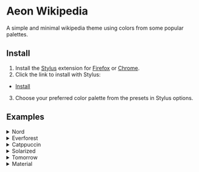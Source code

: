 # Aeon Wikipedia

A simple and minimal wikipedia theme using colors from some popular palettes.

## Install
1. Install the [Stylus](https://github.com/openstyles/stylus) extension for [Firefox](https://addons.mozilla.org/en-US/firefox/addon/styl-us/) or [Chrome](https://chrome.google.com/webstore/detail/stylus/clngdbkpkpeebahjckkjfobafhncgmne?hl=en).
2. Click the link to install with Stylus:
- [Install](https://github.com/aeon-tia/aeon-wikipedia-theme/raw/main/src/aeon-wikipedia.user.css)
3. Choose your preferred color palette from the presets in Stylus options.


## Examples

<details>
  <summary>Nord</summary>
  
  Polar Night            |  Snow Storm
  |-------------------------|-------------------------|
  ![image](https://user-images.githubusercontent.com/33649177/216521881-d6ba6ad8-73d8-4d19-9595-3cb54a8f148e.png) | ![image](https://user-images.githubusercontent.com/33649177/216521951-fea68ca6-4988-48b5-b5ef-8f2d437a619b.png)
</details>

<details>
  <summary>Everforest</summary>
  
  Dark            |  Light
  |-------------------------|-------------------------|
  ![image](https://user-images.githubusercontent.com/33649177/216522701-1ca9ef96-0b33-4d0e-a7e4-bd577babb97c.png) | ![image](https://user-images.githubusercontent.com/33649177/216522793-f0ca91f4-e10e-42de-963f-29ed242d6e14.png)
</details>

<details>
  <summary>Catppuccin</summary>
  
  Frappe            |  Latte
  |-------------------------|-------------------------|
  ![image](https://user-images.githubusercontent.com/33649177/216522837-cdb109e7-8b6b-4466-b47e-a0d6af2e260c.png) | ![image](https://user-images.githubusercontent.com/33649177/216522911-2f5be2a9-b41e-4373-b4da-fd24520ac6d4.png)
</details>

<details>
  <summary>Solarized</summary>
  
  Dark            |  Light
  |-------------------------|-------------------------|
  ![image](https://user-images.githubusercontent.com/33649177/217442928-de0fc759-80d4-4ae9-ba27-2b958aa6a913.png) | ![image](https://user-images.githubusercontent.com/33649177/217442976-917a8233-888f-4a9b-a8d8-801b8daa862d.png)

</details>

<details>
  <summary>Tomorrow</summary>
  
  Tomorrow Night            |  Tomorrow
  |-------------------------|-------------------------|
  ![image](https://user-images.githubusercontent.com/33649177/218014778-6f0bda5a-ceb5-46a4-9e69-46348f2f1a25.png) | ![image](https://user-images.githubusercontent.com/33649177/218014870-bdaeac74-724e-453b-ac64-c0fbdee08ea3.png)

</details>

<details>
  <summary>Material</summary>
  
  Dark            |  Light
  |-------------------------|-------------------------|
  ![image](https://user-images.githubusercontent.com/33649177/216537514-40e65855-3a9f-464b-becb-a05d945250d4.png) | ![image](https://user-images.githubusercontent.com/33649177/216537553-cd91cc0a-5c9f-4721-b16b-9720d1f89abb.png)

</details>
